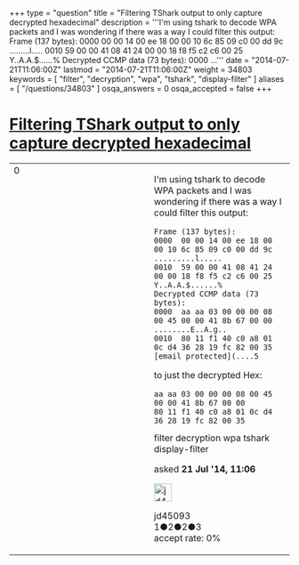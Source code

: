 +++
type = "question"
title = "Filtering TShark output to only capture decrypted hexadecimal"
description = '''I&#x27;m using tshark to decode WPA packets and I was wondering if there was a way I could filter this output: Frame (137 bytes): 0000 00 00 14 00 ee 18 00 00 10 6c 85 09 c0 00 dd 9c .........l..... 0010 59 00 00 41 08 41 24 00 00 18 f8 f5 c2 c6 00 25 Y..A.A.$......% Decrypted CCMP data (73 bytes): 0000 ...'''
date = "2014-07-21T11:06:00Z"
lastmod = "2014-07-21T11:06:00Z"
weight = 34803
keywords = [ "filter", "decryption", "wpa", "tshark", "display-filter" ]
aliases = [ "/questions/34803" ]
osqa_answers = 0
osqa_accepted = false
+++

<div class="headNormal">

# [Filtering TShark output to only capture decrypted hexadecimal](/questions/34803/filtering-tshark-output-to-only-capture-decrypted-hexadecimal)

</div>

<div id="main-body">

<div id="askform">

<table id="question-table" style="width:100%;"><colgroup><col style="width: 50%" /><col style="width: 50%" /></colgroup><tbody><tr class="odd"><td style="width: 30px; vertical-align: top"><div class="vote-buttons"><div id="post-34803-score" class="post-score" title="current number of votes">0</div><div id="favorite-count" class="favorite-count"></div></div></td><td><div id="item-right"><div class="question-body"><p>I'm using tshark to decode WPA packets and I was wondering if there was a way I could filter this output:</p><pre><code>Frame (137 bytes):
0000  00 00 14 00 ee 18 00 00 10 6c 85 09 c0 00 dd 9c   .........l.....
0010  59 00 00 41 08 41 24 00 00 18 f8 f5 c2 c6 00 25   Y..A.A.$......%
Decrypted CCMP data (73 bytes):
0000  aa aa 03 00 00 00 08 00 45 00 00 41 8b 67 00 00  ........E..A.g..
0010  80 11 f1 40 c0 a8 01 0c d4 36 28 19 fc 82 00 35  [email protected](....5</code></pre><p>to just the decrypted Hex:</p><pre><code>aa aa 03 00 00 00 08 00 45 00 00 41 8b 67 00 00
80 11 f1 40 c0 a8 01 0c d4 36 28 19 fc 82 00 35</code></pre></div><div id="question-tags" class="tags-container tags">filter decryption wpa tshark display-filter</div><div id="question-controls" class="post-controls"></div><div class="post-update-info-container"><div class="post-update-info post-update-info-user"><p>asked <strong>21 Jul '14, 11:06</strong></p><img src="https://secure.gravatar.com/avatar/d5dceed823c94e5e7f69b722b3cfc7c2?s=32&amp;d=identicon&amp;r=g" class="gravatar" width="32" height="32" alt="jd45093&#39;s gravatar image" /><p>jd45093<br />
<span class="score" title="1 reputation points">1</span><span title="2 badges"><span class="badge1">●</span><span class="badgecount">2</span></span><span title="2 badges"><span class="silver">●</span><span class="badgecount">2</span></span><span title="3 badges"><span class="bronze">●</span><span class="badgecount">3</span></span><br />
<span class="accept_rate" title="Rate of the user&#39;s accepted answers">accept rate:</span> <span title="jd45093 has no accepted answers">0%</span></p></div></div><div id="comments-container-34803" class="comments-container"></div><div id="comment-tools-34803" class="comment-tools"></div><div class="clear"></div><div id="comment-34803-form-container" class="comment-form-container"></div><div class="clear"></div></div></td></tr></tbody></table>

</div>

</div>

